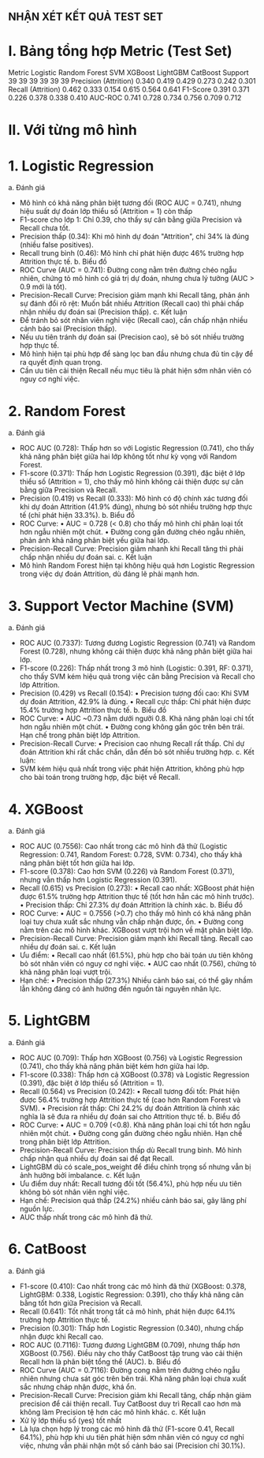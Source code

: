 ## NHẬN XÉT KẾT QUẢ TEST SET
# I.	Bảng tổng hợp Metric (Test Set)
Metric	Logistic	Random Forest	SVM	XGBoost	LightGBM	CatBoost
Support	39	39	39	39	39	39
Precision (Attrition)	0.340	0.419	0.429	0.273	0.242	0.301
Recall (Attrition)	0.462	0.333	0.154	0.615	0.564	0.641
F1-Score	0.391	0.371	0.226	0.378	0.338	0.410
AUC-ROC	0.741	0.728	0.734	0.756	0.709	0.712
# II.	Với từng mô hình
# 1.	Logistic Regression
a.	Đánh giá
-	Mô hình có khả năng phân biệt tương đối (ROC AUC = 0.741), nhưng hiệu suất dự đoán lớp thiểu số (Attrition = 1) còn thấp
-	F1-score cho lớp 1: Chỉ 0.39, cho thấy sự cân bằng giữa Precision và Recall chưa tốt.
-	Precision thấp (0.34): Khi mô hình dự đoán "Attrition", chỉ 34% là đúng (nhiều false positives).
-	Recall trung bình (0.46): Mô hình chỉ phát hiện được 46% trường hợp Attrition thực tế.
b.	Biểu đồ
-	ROC Curve (AUC = 0.741): Đường cong nằm trên đường chéo ngẫu nhiên, chứng tỏ mô hình có giá trị dự đoán, nhưng chưa lý tưởng (AUC > 0.9 mới là tốt).
-	Precision-Recall Curve: Precision giảm mạnh khi Recall tăng, phản ánh sự đánh đổi rõ rệt: Muốn bắt nhiều Attrition (Recall cao) thì phải chấp nhận nhiều dự đoán sai (Precision thấp).
c.	Kết luận
-	Để tránh bỏ sót nhân viên nghỉ việc (Recall cao), cần chấp nhận nhiều cảnh báo sai (Precision thấp).
-	Nếu ưu tiên tránh dự đoán sai (Precision cao), sẽ bỏ sót nhiều trường hợp thực tế.
-	Mô hình hiện tại phù hợp để sàng lọc ban đầu nhưng chưa đủ tin cậy để ra quyết định quan trọng.
-	Cần ưu tiên cải thiện Recall nếu mục tiêu là phát hiện sớm nhân viên có nguy cơ nghỉ việc.
# 2.	Random Forest
a.	Đánh giá
-	ROC AUC (0.728): Thấp hơn so với Logistic Regression (0.741), cho thấy khả năng phân biệt giữa hai lớp không tốt như kỳ vọng với Random Forest.
-	F1-score (0.371): Thấp hơn Logistic Regression (0.391), đặc biệt ở lớp thiểu số (Attrition = 1), cho thấy mô hình không cải thiện được sự cân bằng giữa Precision và Recall.
-	Precision (0.419) vs Recall (0.333): Mô hình có độ chính xác tương đối khi dự đoán Attrition (41.9% đúng), nhưng bỏ sót nhiều trường hợp thực tế (chỉ phát hiện 33.3%).
b.	Biểu đồ
-	ROC Curve:
•	AUC = 0.728 (< 0.8) cho thấy mô hình chỉ phân loại tốt hơn ngẫu nhiên một chút.
•	Đường cong gần đường chéo ngẫu nhiên, phản ánh khả năng phân biệt yếu giữa hai lớp.
-	Precision-Recall Curve: Precision giảm nhanh khi Recall tăng thì phải chấp nhận nhiều dự đoán sai.
c. Kết luận
-	Mô hình Random Forest hiện tại không hiệu quả hơn Logistic Regression trong việc dự đoán Attrition, dù đáng lẽ phải mạnh hơn.
# 3. Support Vector Machine (SVM)
a. Đánh giá
-	ROC AUC (0.7337): Tương đương Logistic Regression (0.741) và Random Forest (0.728), nhưng không cải thiện được khả năng phân biệt giữa hai lớp.
-	F1-score (0.226): Thấp nhất trong 3 mô hình (Logistic: 0.391, RF: 0.371), cho thấy SVM kém hiệu quả trong việc cân bằng Precision và Recall cho lớp Attrition.
-	Precision (0.429) vs Recall (0.154):
•	Precision tương đối cao: Khi SVM dự đoán Attrition, 42.9% là đúng.
•	Recall cực thấp: Chỉ phát hiện được 15.4% trường hợp Attrition thực tế.
b. Biểu đồ
-	ROC Curve:
•	AUC ~0.73 nằm dưới ngưỡi 0.8. Khả năng phân loại chỉ tốt hơn ngẫu nhiên một chút.
•	Đường cong không gần góc trên bên trái. Hạn chế trong phân biệt lớp Attrition.
-	Precision-Recall Curve:
•	Precision cao nhưng Recall rất thấp. Chỉ dự đoán Attrition khi rất chắc chắn, dẫn đến bỏ sót nhiều trường hợp.
c. Kết luận:
-	SVM kém hiệu quả nhất trong việc phát hiện Attrition, không phù hợp cho bài toán trong trường hợp, đặc biệt về Recall.
# 4. XGBoost
a. Đánh giá
-	ROC AUC (0.7556): Cao nhất trong các mô hình đã thử (Logistic Regression: 0.741, Random Forest: 0.728, SVM: 0.734), cho thấy khả năng phân biệt tốt hơn giữa hai lớp.
-	F1-score (0.378): Cao hơn SVM (0.226) và Random Forest (0.371), nhưng vẫn thấp hơn Logistic Regression (0.391).
-	Recall (0.615) vs Precision (0.273):
•	Recall cao nhất: XGBoost phát hiện được 61.5% trường hợp Attrition thực tế (tốt hơn hẳn các mô hình trước).
•	Precision thấp: Chỉ 27.3% dự đoán Attrition là chính xác.
b. Biểu đồ
-	ROC Curve:
•	AUC = 0.7556 (>0.7) cho thấy mô hình có khả năng phân loại tuy chưa xuất sắc nhưng vẫn chấp nhận được, ổn.
•	Đường cong nằm trên các mô hình khác. XGBoost vượt trội hơn về mặt phân biệt lớp.
-	Precision-Recall Curve: Precision giảm mạnh khi Recall tăng. Recall cao nhiều dự đoán sai.
c. Kết luận
-	Ưu điểm:
•	Recall cao nhất (61.5%), phù hợp cho bài toán ưu tiên không bỏ sót nhân viên có nguy cơ nghỉ việc.
•	AUC cao nhất (0.756), chứng tỏ khả năng phân loại vượt trội.
-	Hạn chế:
•	Precision thấp (27.3%)  Nhiều cảnh báo sai, có thể gây nhầm lẫn không đáng có ảnh hưởng đến nguồn tài nguyên nhân lực.
# 5. LightGBM
a. Đánh giá
-	ROC AUC (0.709): Thấp hơn XGBoost (0.756) và Logistic Regression (0.741), cho thấy khả năng phân biệt kém hơn giữa hai lớp.
-	F1-score (0.338): Thấp hơn cả XGBoost (0.378) và Logistic Regression (0.391), đặc biệt ở lớp thiểu số (Attrition = 1).
-	Recall (0.564) vs Precision (0.242):
•	Recall tương đối tốt: Phát hiện được 56.4% trường hợp Attrition thực tế (cao hơn Random Forest và SVM).
•	Precision rất thấp: Chỉ 24.2% dự đoán Attrition là chính xác nghĩa là sẽ đưa ra nhiều dự đoán sai cho Attrition thực tế.
b. Biểu đồ
-	ROC Curve:
•	AUC = 0.709 (<0.8). Khả năng phân loại chỉ tốt hơn ngẫu nhiên một chút.
•	Đường cong gần đường chéo ngẫu nhiên. Hạn chế trong phân biệt lớp Attrition.
-	Precision-Recall Curve: Precision thấp dù Recall trung bình. Mô hình chấp nhận quá nhiều dự đoán sai để đạt Recall.
-	LightGBM dù có scale_pos_weight để điều chỉnh trọng số nhưng vẫn bị ảnh hưởng bởi imbalance.
c. Kết luận
-	Ưu điểm duy nhất: Recall tương đối tốt (56.4%), phù hợp nếu ưu tiên không bỏ sót nhân viên nghỉ việc.
-	Hạn chế: Precision quá thấp (24.2%) nhiều cảnh báo sai, gây lãng phí nguồn lực.
-	AUC thấp nhất trong các mô hình đã thử.
# 6. CatBoost
a. Đánh giá
-	F1-score (0.410): Cao nhất trong các mô hình đã thử (XGBoost: 0.378, LightGBM: 0.338, Logistic Regression: 0.391), cho thấy khả năng cân bằng tốt hơn giữa Precision và Recall.
-	Recall (0.641): Tốt nhất trong tất cả mô hình, phát hiện được 64.1% trường hợp Attrition thực tế.
-	Precision (0.301): Thấp hơn Logistic Regression (0.340), nhưng chấp nhận được khi Recall cao.
-	ROC AUC (0.7116): Tương đương LightGBM (0.709), nhưng thấp hơn XGBoost (0.756). Điều này cho thấy CatBoost tập trung vào cải thiện Recall hơn là phân biệt tổng thể (AUC).
b. Biểu đồ
-	ROC Curve (AUC = 0.7116): Đường cong nằm trên đường chéo ngẫu nhiên nhưng chưa sát góc trên bên trái. Khả năng phân loại chưa xuất sắc nhưng cháp nhận được, khá ổn.
-	Precision-Recall Curve: Precision giảm khi Recall tăng, chấp nhận giảm precision để cải thiện recall. Tuy CatBoost duy trì Recall cao hơn mà không làm Precision tệ hơn các mô hình khác.
c. Kết luận
-	Xử lý lớp thiểu số (yes) tốt nhất
-	Là lựa chọn hợp lý trong các mô hình đã thử (F1-score 0.41, Recall 64.1%), phù hợp khi ưu tiên phát hiện sớm nhân viên có nguy cơ nghỉ việc, nhưng vẫn phải nhận một số cảnh báo sai (Precision chỉ 30.1%).


